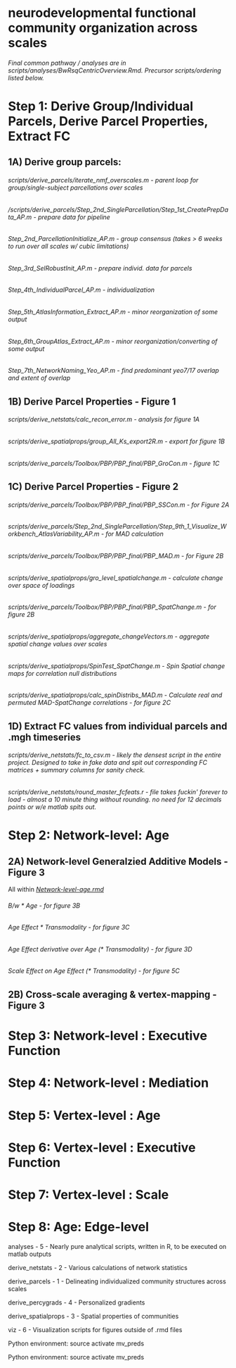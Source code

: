 # neurodevelopmental functional community organization across scales

###### Final common pathway / analyses are in scripts/analyses/BwRsqCentricOverview.Rmd. Precursor scripts/ordering listed below. 

# Step 1: Derive Group/Individual Parcels, Derive Parcel Properties, Extract FC

## 1A) Derive group parcels:
###### scripts/derive_parcels/iterate_nmf_overscales.m - parent loop for group/single-subject parcellations over scales
###### /scripts/derive_parcels/Step_2nd_SingleParcellation/Step_1st_CreatePrepData_AP.m - prepare data for pipeline
###### Step_2nd_ParcellationInitialize_AP.m - group consensus (takes > 6 weeks to run over all scales w/ cubic limitations)
###### Step_3rd_SelRobustInit_AP.m - prepare individ. data for parcels
###### Step_4th_IndividualParcel_AP.m - individualization
###### Step_5th_AtlasInformation_Extract_AP.m - minor reorganization of some output
###### Step_6th_GroupAtlas_Extract_AP.m - minor reorganization/converting of some output
###### Step_7th_NetworkNaming_Yeo_AP.m - find predominant yeo7/17 overlap and extent of overlap

## 1B) Derive Parcel Properties - Figure 1
###### scripts/derive_netstats/calc_recon_error.m - analysis for figure 1A
###### scripts/derive_spatialprops/group_All_Ks_export2R.m - export for figure 1B
###### scripts/derive_parcels/Toolbox/PBP/PBP_final/PBP_GroCon.m - figure 1C
	
## 1C) Derive Parcel Properties - Figure 2
###### scripts/derive_parcels/Toolbox/PBP/PBP_final/PBP_SSCon.m - for Figure 2A
###### scripts/derive_parcels/Step_2nd_SingleParcellation/Step_9th_1_Visualize_Workbench_AtlasVariability_AP.m	- for MAD calculation
###### scripts/derive_parcels/Toolbox/PBP/PBP_final/PBP_MAD.m - for Figure 2B
###### scripts/derive_spatialprops/gro_level_spatialchange.m - calculate change over space of loadings
###### scripts/derive_parcels/Toolbox/PBP/PBP_final/PBP_SpatChange.m - for figure 2B
###### scripts/derive_spatialprops/aggregate_changeVectors.m - aggregate spatial change values over scales
###### scripts/derive_spatialprops/SpinTest_SpatChange.m - Spin Spatial change maps for correlation null distributions
###### scripts/derive_spatialprops/calc_spinDistribs_MAD.m - Calculate real and permuted MAD-SpatChange correlations - for figure 2C	

## 1D) Extract FC values from individual parcels and .mgh timeseries
###### scripts/derive_netstats/fc_to_csv.m - likely the densest script in the entire project. Designed to take in fake data and spit out corresponding FC matrices + summary columns for sanity check.
###### scripts/derive_netstats/round_master_fcfeats.r - file takes fuckin' forever to load - almost a 10 minute thing without rounding. no need for 12 decimals points or w/e matlab spits out.

# Step 2: Network-level: Age
## 2A) Network-level Generalzied Additive Models - Figure 3
All within [_Network-level-age.rmd_](https://github.com/PennLINC/multiscale/blob/master/scripts/analyses/Network-level-age.md)
###### B/w * Age - for figure 3B
###### Age Effect * Transmodality - for figure 3C
###### Age Effect derivative over Age (* Transmodality) - for figure 3D
###### Scale Effect on Age Effect (* Transmodality) - for figure 5C

## 2B)	Cross-scale averaging & vertex-mapping - Figure 3

# Step 3: Network-level : Executive Function
# Step 4: Network-level : Mediation
# Step 5: Vertex-level : Age
# Step 6: Vertex-level : Executive Function
# Step 7: Vertex-level : Scale
# Step 8: Age: Edge-level

analyses - 5 - Nearly pure analytical scripts, written in R, to be executed on matlab outputs

derive_netstats - 2 - Various calculations of network statistics

derive_parcels - 1 - Delineating individualized community structures across scales

derive_percygrads - 4 - Personalized gradients

derive_spatialprops - 3 - Spatial properties of communities

viz - 6 - Visualization scripts for figures outside of .rmd files 

Python environment:
source activate mv_preds


Python environment:
source activate mv_preds
